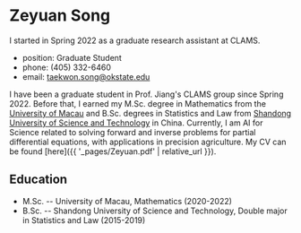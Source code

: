 # Zeyuan Song

I started in Spring 2022 as a graduate research assistant at CLAMS.

* position: Graduate Student
* phone: (405) 332-6460
* email: taekwon.song@okstate.edu

I have been a graduate student in Prof. Jiang's CLAMS group since Spring 2022. Before that, I earned my M.Sc. degree in Mathematics from the [University of Macau](https://www.um.edu.mo/) and B.Sc. degrees in Statistics and Law from [Shandong University of Science and Technology](https://en.sdust.edu.cn/) in China. Currently, I am AI for Science related to solving forward and inverse problems for partial differential equations, with applications in precision agriculture. My CV can be found [here]({{ '_pages/Zeyuan.pdf' | relative_url }}).

## Education

* M.Sc. -- University of Macau, Mathematics (2020-2022)
* B.Sc. -- Shandong University of Science and Technology, Double major in Statistics and Law (2015-2019)